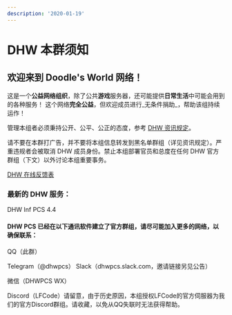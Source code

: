 ```yaml
---
description: '2020-01-19'
---
```


# DHW 本群须知

## 欢迎来到 Doodle's World 网络！&#x20;

这是一个**公益网络组织**，除了公共**游戏**服务器，还可能提供**日常生活**中可能会用到的各种服务！ 这个网络**完全公益**，但欢迎成员进行_无条件捐助_，帮助该组持续运作！&#x20;

管理本组者必须秉持公开、公平、公正的态度，参考 [DHW 资讯规定](regulation-of-information.md)。&#x20;

请不要在本群打广告，并不要将本组信息转发到黑名单群组（详见资讯规定）。严重违规者会被取消 DHW 成员身份。禁止本组部署官员和总度在任何 DHW 官方群组（下文）以外讨论本组重要事务。&#x20;

[DHW 在线反馈表](https://docs.qq.com/form/fill/DV01wWUJHeXZud1Bx?\_w\_tencentdocx\_form=1)

### 最新的 DHW 服务：

DHW Inf PCS 4.4

#### DHW PCS 已经在以下通讯软件建立了官方群组，请尽可能加入更多的网络，以确保联系：

&#x20;QQ（此群）&#x20;

Telegram（@dhwpcs） Slack（dhwpcs.slack.com，邀请链接另见公告）&#x20;

微信（DHWPCS WX）&#x20;

Discord（LFCode）请留意，由于历史原因，本组授权LFCode的官方伺服器为我们的官方Discord群组。请收藏，以免从QQ失联时无法获得帮助。
